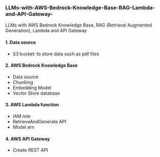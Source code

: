 ### LLMs-with-AWS-Bedrock-Knowledge-Base-RAG-Lambda-and-API-Gateway-
LLMs with AWS Bedrock Knowledge Base, RAG (Retrieval Augmented Generation), Lambda and API Gateway 
#### 1. Data source  
- S3 bucket: to store data such as pdf files
#### 2. AWS Bedrock Knowledge Base  
- Data source
- Chunking
- Embedding Model
- Vector Store database
#### 3. AWS Lambda function  
- IAM role
- RetrieveAndGenerate API
- Model arn
#### 4. AWS API Gateway  
- Create REST API
  
